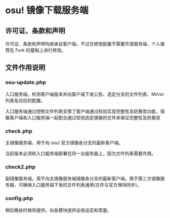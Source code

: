 # osu! 镜像下载服务端
## 许可证、条款和声明
许可证、条款和声明均继承自客户端，不过仅修改配置不需要开源服务端，个人推荐在 Fork 的基础上进行修改。

## 文件作用说明
### osu-update.php
入口服务端，检测客户端版本并向客户端下发公告、选定分支的文件列表、Mirror 列表及对应的配置。

入口服务端通过控制文件列表支撑了客户端通过校验实现完整性及防篡改功能，镜像客户端和入口服务端一起配合通过校验选定镜像的文件来保证完整性及防篡改

### check.php
主镜像服务端，用于向 osu! 官方镜像各分支的最新客户端。

当前版本必须和入口服务端部署在同一台服务器上，因为文件列表需要共用。

### check2.php
副镜像服务端，用于向主镜像服务端镜像各分支的最新客户端，用于第三方镜像服务器，可确保入口服务端下发的文件列表通用(文件与官方保持同步)。

### config.php
稍后晚些时候将提供，向各模块提供全局设定和常量。

